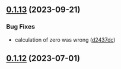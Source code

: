## [0.1.13](https://git.eiscat.se/e3d/python-anglelib/compare/v0.1.12...v0.1.13) (2023-09-21)


### Bug Fixes

* calculation of zero was wrong ([d2437dc](https://git.eiscat.se/e3d/python-anglelib/commit/d2437dca32ba69a7c0778656f9b72391bac6905c))

## [0.1.12](https://git.eiscat.se/e3d/python-anglelib/compare/v0.1.11...v0.1.12) (2023-07-01)
